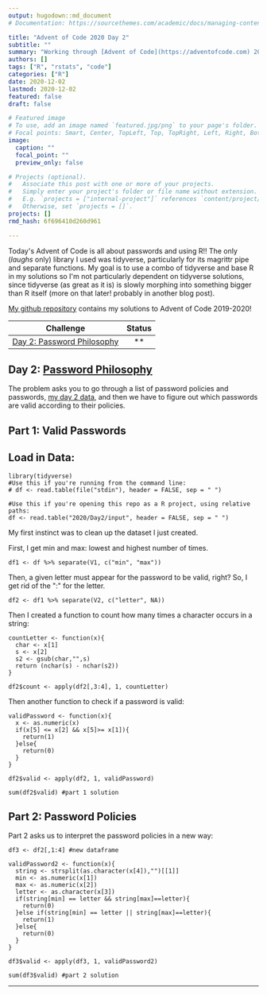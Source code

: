 ```yaml
---
output: hugodown::md_document
# Documentation: https://sourcethemes.com/academic/docs/managing-content/

title: "Advent of Code 2020 Day 2"
subtitle: ""
summary: "Working through [Advent of Code](https://adventofcode.com) 2020!"
authors: []
tags: ["R", "rstats", "code"]
categories: ["R"]
date: 2020-12-02
lastmod: 2020-12-02
featured: false
draft: false

# Featured image
# To use, add an image named `featured.jpg/png` to your page's folder.
# Focal points: Smart, Center, TopLeft, Top, TopRight, Left, Right, BottomLeft, Bottom, BottomRight.
image:
  caption: ""
  focal_point: ""
  preview_only: false

# Projects (optional).
#   Associate this post with one or more of your projects.
#   Simply enter your project's folder or file name without extension.
#   E.g. `projects = ["internal-project"]` references `content/project/deep-learning/index.md`.
#   Otherwise, set `projects = []`.
projects: []
rmd_hash: 6f696410d260d961

---
```


Today's Advent of Code is all about passwords and using R!! The only (*laughs* only) library I used was tidyverse, particularly for its magrittr pipe and separate functions. My goal is to use a combo of tidyverse and base R in my solutions so I'm not particularly dependent on tidyverse solutions, since tidyverse (as great as it is) is slowly morphing into something bigger than R itself (more on that later! probably in another blog post).

[My github repository](https://github.com/pritikadasgupta/adventofcode) contains my solutions to Advent of Code 2019-2020!


| Challenge                                                                        | Status |
| -------------------------------------------------------------------------------- | :----: |
| <a href="#day2">Day 2: Password Philosophy  |  \*\*  |



Day 2: [Password Philosophy](https://adventofcode.com/2020/day/2)
-----------------------------------------------------------

The problem asks you to go through a list of password policies and passwords, [my day 2 data](https://pritikadasgupta.github.io/post/advent-of-code-2020/data/Day2/input), and then we have to figure out which passwords are valid according to their policies.

## Part 1: Valid Passwords

## Load in Data:
```{r}
library(tidyverse)
#Use this if you're running from the command line:
# df <- read.table(file("stdin"), header = FALSE, sep = " ")

#Use this if you're opening this repo as a R project, using relative paths:
df <- read.table("2020/Day2/input", header = FALSE, sep = " ")
```

My first instinct was to clean up the dataset I just created.

First, I get min and max: lowest and highest number of times.

```{r}
df1 <- df %>% separate(V1, c("min", "max")) 
```

Then, a given letter must appear for the password to be valid, right? So, I get rid of the ":" for the letter.

```{r}
df2 <- df1 %>% separate(V2, c("letter", NA))
```

Then I created a function to count how many times a character occurs in a string:
```{r}
countLetter <- function(x){
  char <- x[1]
  s <- x[2]
  s2 <- gsub(char,"",s)
  return (nchar(s) - nchar(s2))
}

df2$count <- apply(df2[,3:4], 1, countLetter)
```

Then another function to check if a password is valid:
```{r}
validPassword <- function(x){
  x <- as.numeric(x)
  if(x[5] <= x[2] && x[5]>= x[1]){
    return(1)
  }else{
    return(0)
  }
}

df2$valid <- apply(df2, 1, validPassword)

sum(df2$valid) #part 1 solution
```

## Part 2: Password Policies

Part 2 asks us to interpret the password policies in a new way:

```{r}
df3 <- df2[,1:4] #new dataframe

validPassword2 <- function(x){
  string <- strsplit(as.character(x[4]),"")[[1]]
  min <- as.numeric(x[1])
  max <- as.numeric(x[2])
  letter <- as.character(x[3])
  if(string[min] == letter && string[max]==letter){
    return(0)
  }else if(string[min] == letter || string[max]==letter){
    return(1)
  }else{
    return(0) 
  }
}

df3$valid <- apply(df3, 1, validPassword2)

sum(df3$valid) #part 2 solution
```

----


